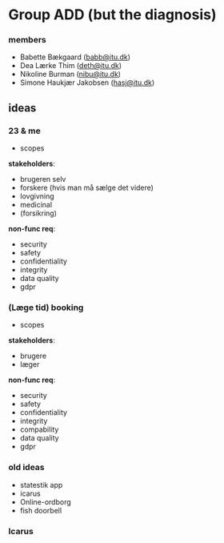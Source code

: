 # Group ADD (but the diagnosis)

### members
- Babette Bækgaard (babb@itu.dk)
- Dea Lærke Thim (deth@itu.dk)
- Nikoline Burman (nibu@itu.dk)
- Simone Haukjær Jakobsen (hasj@itu.dk)

## ideas

### 23 & me
- scopes

**stakeholders**:
- brugeren selv
- forskere (hvis man må sælge det videre)
- lovgivning
- medicinal
- (forsikring)

**non-func req**:
- security 
- safety
- confidentiality
- integrity
- data quality
- gdpr

### (Læge tid) booking
- scopes

**stakeholders**:
- brugere
- læger

**non-func req**:
- security 
- safety
- confidentiality
- integrity
- compability 
- data quality
- gdpr

### old ideas
- statestik app
- icarus
- Online-ordborg
- fish doorbell

### Icarus